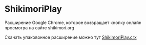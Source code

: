# ShikimoriPlay
Расширение Google Chrome, которое возвращает кнопку онлайн просмотра на сайте shikimori.org

Скачать упаковонное расширение можно тут [ShikimoriPlay.crx](blob/master/ShikimoriPlay.crx)